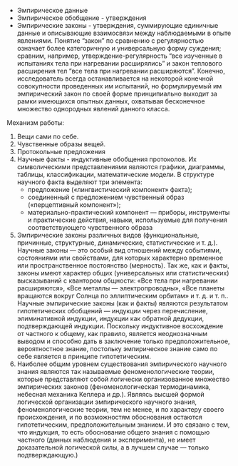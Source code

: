- Эмпирическое данные
- Эмпирическое обобщение - утверждения
- Эмпирические законы - утверждения, суммирующие единичные данные и описывающие взаимосвязи между наблюдаемыми в опыте явлениями. Понятие “закон” по сравнению с регулярностью означает более категоричную и универсальную форму суждения; сравним, например, утверждение-регулярность “все изученные в испытаниях тела при нагревании расширялись” и закон теплового расширения тел “все тела при нагревании расширяются”. Конечно, исследователь всегда останавливается на некоторой конечной совокупности проведенных им испытаний, но формулируемый им эмпирический закон по своей форме принципиально выходит за рамки имеющихся опытных данных, охватывая бесконечное множество однородных явлений данного класса.

Механизм работы:
1. Вещи сами по себе.
2. Чувственные образы вещей.
3. Протокольные предложения
4. Научные факты - индуктивные обобщения протоколов. Их символическими представлениями являются графики, диаграммы, таблицы, классификации, математические модели. В структуре научного факта выделяют три элемента:
    - предложение («лингвистический компонент» факта);
    - соединенный с предложением чувственный образ («перцептивный компонент»);
    - материально-практический компонент — приборы, инструменты и практические действия, навыки, используемые для получения соответствующего чувственного образа
5. Эмпирические законы различных видов (функциональные, причинные, структурные, динамические, статистические и т. д.). Научные законы — это особый вид отношений между событиями, состояниями или свойствами, для которых характерно временное или пространственное постоянство (мерность). Так же, как и факты, законы имеют характер общих (универсальных или статистических) высказываний с квантором общности: «Все тела при нагревании расширяются», «Все металлы — электропроводны», «Все планеты вращаются вокруг Солнца по эллиптическим орбитам» и т. д. и т. п.. Научные эмпирические законы (как и факты) являются результатом гипотетических обобщений — индукции через перечисление, элиминативной индукции, индукции как обратной дедукции, подтверждающей индукции. Поскольку индуктивное восхождение от частного к общему, как правило, является неоднозначным выводом и способно дать в заключение только предположительное, вероятностное знание, постольку эмпирическое знание само по себе является в принципе гипотетическим.
6. Наиболее общим уровнем существования эмпирического научного знания являются так называемые феноменологические теории, которые представляют собой логически организованное множество эмпирических законов (феноменологическая термодинамика, небесная механика Кеплера и др.). Являясь высшей формой логической организации эмпирического научного знания, феноменологические теории, тем не менее, и по характеру своего происхождения, и по возможностям обоснования остаются гипотетическим, предположительным знанием. И это связано с тем, что индукция, то есть обоснование общего знания с помощью частного (данных наблюдения и эксперимента), не имеет доказательной логической силы, а в лучшем случае — только подтверждающую.)
